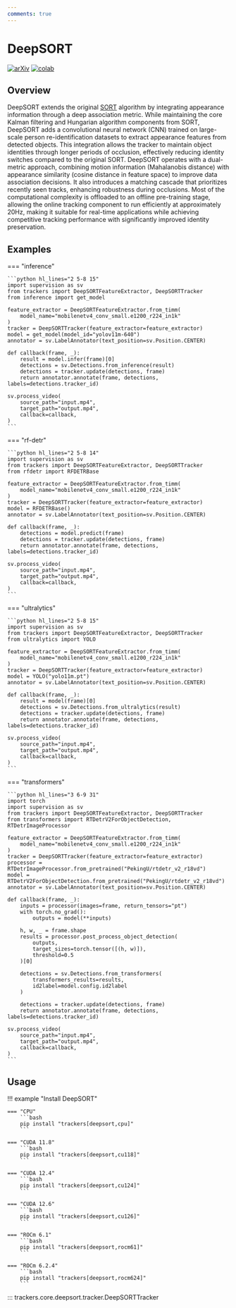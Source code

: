 ```yaml
---
comments: true
---
```


# DeepSORT

[![arXiv](https://img.shields.io/badge/arXiv-1703.07402-b31b1b.svg)](https://arxiv.org/abs/1703.07402)
[![colab](https://colab.research.google.com/assets/colab-badge.svg)](...)

## Overview

DeepSORT extends the original [SORT](../sort/tracker.md) algorithm by integrating appearance information through a deep association metric. While maintaining the core Kalman filtering and Hungarian algorithm components from SORT, DeepSORT adds a convolutional neural network (CNN) trained on large-scale person re-identification datasets to extract appearance features from detected objects. This integration allows the tracker to maintain object identities through longer periods of occlusion, effectively reducing identity switches compared to the original SORT. DeepSORT operates with a dual-metric approach, combining motion information (Mahalanobis distance) with appearance similarity (cosine distance in feature space) to improve data association decisions. It also introduces a matching cascade that prioritizes recently seen tracks, enhancing robustness during occlusions. Most of the computational complexity is offloaded to an offline pre-training stage, allowing the online tracking component to run efficiently at approximately 20Hz, making it suitable for real-time applications while achieving competitive tracking performance with significantly improved identity preservation.


## Examples

=== "inference"

    ```python hl_lines="2 5-8 15"
    import supervision as sv
    from trackers import DeepSORTFeatureExtractor, DeepSORTTracker
    from inference import get_model

    feature_extractor = DeepSORTFeatureExtractor.from_timm(
        model_name="mobilenetv4_conv_small.e1200_r224_in1k"
    )
    tracker = DeepSORTTracker(feature_extractor=feature_extractor)
    model = get_model(model_id="yolov11m-640")
    annotator = sv.LabelAnnotator(text_position=sv.Position.CENTER)

    def callback(frame, _):
        result = model.infer(frame)[0]
        detections = sv.Detections.from_inference(result)
        detections = tracker.update(detections, frame)
        return annotator.annotate(frame, detections, labels=detections.tracker_id)

    sv.process_video(
        source_path="input.mp4",
        target_path="output.mp4",
        callback=callback,
    )
    ```

=== "rf-detr"

    ```python hl_lines="2 5-8 14"
    import supervision as sv
    from trackers import DeepSORTFeatureExtractor, DeepSORTTracker
    from rfdetr import RFDETRBase

    feature_extractor = DeepSORTFeatureExtractor.from_timm(
        model_name="mobilenetv4_conv_small.e1200_r224_in1k"
    )
    tracker = DeepSORTTracker(feature_extractor=feature_extractor)
    model = RFDETRBase()
    annotator = sv.LabelAnnotator(text_position=sv.Position.CENTER)

    def callback(frame, _):
        detections = model.predict(frame)
        detections = tracker.update(detections, frame)
        return annotator.annotate(frame, detections, labels=detections.tracker_id)

    sv.process_video(
        source_path="input.mp4",
        target_path="output.mp4",
        callback=callback,
    )
    ```

=== "ultralytics"

    ```python hl_lines="2 5-8 15"
    import supervision as sv
    from trackers import DeepSORTFeatureExtractor, DeepSORTTracker
    from ultralytics import YOLO

    feature_extractor = DeepSORTFeatureExtractor.from_timm(
        model_name="mobilenetv4_conv_small.e1200_r224_in1k"
    )
    tracker = DeepSORTTracker(feature_extractor=feature_extractor)
    model = YOLO("yolo11m.pt")
    annotator = sv.LabelAnnotator(text_position=sv.Position.CENTER)

    def callback(frame, _):
        result = model(frame)[0]
        detections = sv.Detections.from_ultralytics(result)
        detections = tracker.update(detections, frame)
        return annotator.annotate(frame, detections, labels=detections.tracker_id)

    sv.process_video(
        source_path="input.mp4",
        target_path="output.mp4",
        callback=callback,
    )
    ```

=== "transformers"

    ```python hl_lines="3 6-9 31"
    import torch
    import supervision as sv
    from trackers import DeepSORTFeatureExtractor, DeepSORTTracker
    from transformers import RTDetrV2ForObjectDetection, RTDetrImageProcessor

    feature_extractor = DeepSORTFeatureExtractor.from_timm(
        model_name="mobilenetv4_conv_small.e1200_r224_in1k"
    )
    tracker = DeepSORTTracker(feature_extractor=feature_extractor)
    processor = RTDetrImageProcessor.from_pretrained("PekingU/rtdetr_v2_r18vd")
    model = RTDetrV2ForObjectDetection.from_pretrained("PekingU/rtdetr_v2_r18vd")
    annotator = sv.LabelAnnotator(text_position=sv.Position.CENTER)

    def callback(frame, _):
        inputs = processor(images=frame, return_tensors="pt")
        with torch.no_grad():
            outputs = model(**inputs)

        h, w, _ = frame.shape
        results = processor.post_process_object_detection(
            outputs,
            target_sizes=torch.tensor([(h, w)]),
            threshold=0.5
        )[0]

        detections = sv.Detections.from_transformers(
            transformers_results=results,
            id2label=model.config.id2label
        )

        detections = tracker.update(detections, frame)
        return annotator.annotate(frame, detections, labels=detections.tracker_id)

    sv.process_video(
        source_path="input.mp4",
        target_path="output.mp4",
        callback=callback,
    )
    ```

## Usage

!!! example "Install DeepSORT"

    === "CPU"
        ```bash
        pip install "trackers[deepsort,cpu]"
        ```

    === "CUDA 11.8"
        ```bash
        pip install "trackers[deepsort,cu118]"
        ```

    === "CUDA 12.4"
        ```bash
        pip install "trackers[deepsort,cu124]"
        ```

    === "CUDA 12.6"
        ```bash
        pip install "trackers[deepsort,cu126]"
        ```

    === "ROCm 6.1"
        ```bash
        pip install "trackers[deepsort,rocm61]"
        ```

    === "ROCm 6.2.4"
        ```bash
        pip install "trackers[deepsort,rocm624]"
        ```

::: trackers.core.deepsort.tracker.DeepSORTTracker
